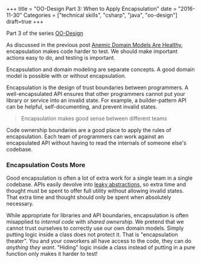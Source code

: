 +++
title = "OO-Design Part 3: When to Apply Encapsulation"
date = "2016-11-30"
Categories = ["technical skills", "csharp", "java", "oo-design"]
draft=true
+++

Part 3 of the series [OO-Design](/categories/oo-design/)

As discussed in the previous post
[Anemic Domain Models Are Healthy](/anemic-domain-model/), encapsulation makes
code harder to test. We should make important actions easy to do, and testing is
important.

Encapsulation and domain modeling are separate concepts. A good domain model is
possible with or without encapsulation.

Encapsulation is the design of trust boundaries between programmers. A
well-encapsulated API ensures that other programmers cannot put your library or
service into an invalid state. For example, a builder-pattern API can be
helpful, self-documenting, and prevent invalid states.

> Encapsulation makes good sense between different teams

Code ownership boundaries are a good place to apply the rules of encapsulation.
Each team of programmers can work against an encapsulated API without having to
read the internals of someone else's codebase.

### Encapsulation Costs More

Good encapsulation is often a lot of extra work for a single team in a single
codebase. APIs easily devolve into
[leaky abstractions,](https://en.wikipedia.org/wiki/Leaky_abstraction) so extra
time and thought must be spent to offer full utility without allowing invalid
states. That extra time and thought should only be spent when absolutely
necessary.

While appropriate for libraries and API boundaries, encapsulation is often
misapplied to _internal code_ with _shared ownership_. We pretend that we cannot
trust ourselves to correctly use our own domain models. Simply putting logic
inside a class does not protect it. That is "encapsulation theater". You and
your coworkers all have access to the code, they can do _anything they want_.
"Hiding" logic inside a class instead of putting in a pure function only makes
it harder to test!
